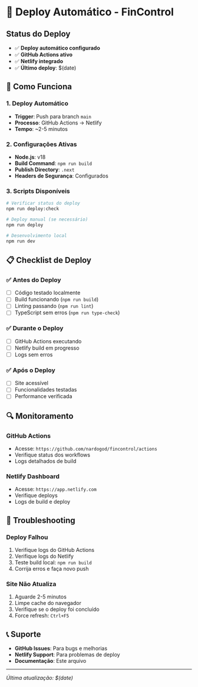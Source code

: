 # 🚀 Deploy Automático - FinControl

## Status do Deploy
- ✅ **Deploy automático configurado**
- ✅ **GitHub Actions ativo**
- ✅ **Netlify integrado**
- ✅ **Último deploy**: $(date)

## 🔧 Como Funciona

### 1. **Deploy Automático**
- **Trigger**: Push para branch `main`
- **Processo**: GitHub Actions → Netlify
- **Tempo**: ~2-5 minutos

### 2. **Configurações Ativas**
- **Node.js**: v18
- **Build Command**: `npm run build`
- **Publish Directory**: `.next`
- **Headers de Segurança**: Configurados

### 3. **Scripts Disponíveis**
```bash
# Verificar status do deploy
npm run deploy:check

# Deploy manual (se necessário)
npm run deploy

# Desenvolvimento local
npm run dev
```

## 📋 Checklist de Deploy

### ✅ **Antes do Deploy**
- [ ] Código testado localmente
- [ ] Build funcionando (`npm run build`)
- [ ] Linting passando (`npm run lint`)
- [ ] TypeScript sem erros (`npm run type-check`)

### ✅ **Durante o Deploy**
- [ ] GitHub Actions executando
- [ ] Netlify build em progresso
- [ ] Logs sem erros

### ✅ **Após o Deploy**
- [ ] Site acessível
- [ ] Funcionalidades testadas
- [ ] Performance verificada

## 🔍 Monitoramento

### **GitHub Actions**
- Acesse: `https://github.com/nardogod/fincontrol/actions`
- Verifique status dos workflows
- Logs detalhados de build

### **Netlify Dashboard**
- Acesse: `https://app.netlify.com`
- Verifique deploys
- Logs de build e deploy

## 🚨 Troubleshooting

### **Deploy Falhou**
1. Verifique logs do GitHub Actions
2. Verifique logs do Netlify
3. Teste build local: `npm run build`
4. Corrija erros e faça novo push

### **Site Não Atualiza**
1. Aguarde 2-5 minutos
2. Limpe cache do navegador
3. Verifique se o deploy foi concluído
4. Force refresh: `Ctrl+F5`

## 📞 Suporte

- **GitHub Issues**: Para bugs e melhorias
- **Netlify Support**: Para problemas de deploy
- **Documentação**: Este arquivo

---
*Última atualização: $(date)*
